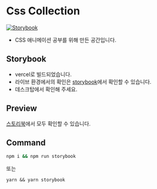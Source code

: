 # Css Collection

[![Storybook](https://cdn.jsdelivr.net/gh/storybookjs/brand@master/badge/badge-storybook.svg)](https://storybook-navy-tau.vercel.app/)

- CSS 애니메이션 공부를 위해 만든 공간입니다.

## Storybook

- vercel로 빌드되었습니다.
- 라이브 환경에서의 확인은 [storybook](https://storybook-navy-tau.vercel.app/)에서 확인할 수 있습니다.
- 데스크탑에서 확인해 주세요.


## Preview

[스토리북](https://storybook-navy-tau.vercel.app/)에서 모두 확인할 수 있습니다.



## Command

```bash
npm i && npm run storybook
```

또는

```
yarn && yarn storybook
```
